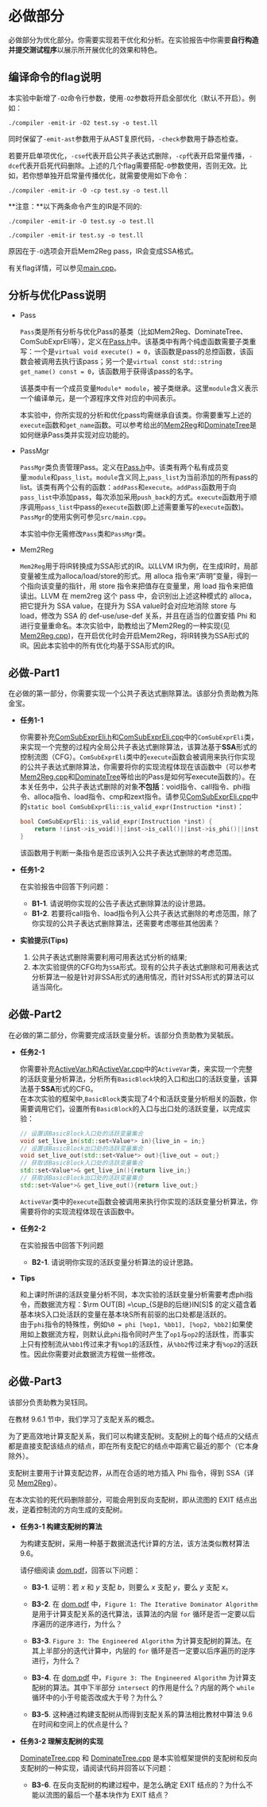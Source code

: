 # 必做部分

必做部分为优化部分。你需要实现若干优化和分析。在实验报告中你需要**自行构造并提交测试程序**以展示所开展优化的效果和特色。

## 编译命令的flag说明

本实验中新增了`-O2`命令行参数，使用`-O2`参数将开启全部优化（默认不开启）。例如：

```shell
./compiler -emit-ir -O2 test.sy -o test.ll
```

同时保留了`-emit-ast`参数用于从AST复原代码，`-check`参数用于静态检查。

若要开启单项优化，`-cse`代表开启公共子表达式删除，`-cp`代表开启常量传播，`-dce`代表开启死代码删除。上述的几个flag需要搭配`-O`参数使用，否则无效。比如，若你想单独开启常量传播优化，就需要使用如下命令：

```shell
./compiler -emit-ir -O -cp test.sy -o test.ll
```

**注意：**以下两条命令产生的IR是不同的:

```shell
./compiler -emit-ir -O test.sy -o test.ll
```

```shell
./compiler -emit-ir test.sy -o test.ll
```

原因在于`-O`选项会开启Mem2Reg pass，IR会变成SSA格式。

有关flag详情，可以参见[main.cpp](src/main.cpp)。

## 分析与优化Pass说明

- Pass

  `Pass`类是所有分析与优化Pass的基类（比如Mem2Reg、DominateTree、ComSubExprEli等），定义在[Pass.h](include/Optimize/Pass.h)中。该基类中有两个纯虚函数需要子类重写：一个是`virtual void execute() = 0`，该函数是pass的总控函数，该函数会被调用去执行该pass；另一个是`virtual const std::string get_name() const = 0`，该函数用于获得该pass的名字。

  该基类中有一个成员变量`Module* module`，被子类继承。这里`module`含义表示一个编译单元，是一个源程序文件对应的中间表示。

  本实验中，你所实现的分析和优化pass均需继承自该类。你需要重写上述的`execute`函数和`get_name`函数。可以参考给出的[Mem2Reg](src/Optimize/Mem2Reg.cpp)和[DominateTree](src/Optimize/DominateTree.cpp)是如何继承Pass类并实现对应功能的。

- PassMgr

  `PassMgr`类负责管理Pass。定义在[Pass.h](include/Optimize/Pass.h)中。该类有两个私有成员变量:`module`和`pass_list`。`module`含义同上,`pass_list`为当前添加的所有pass的list。该类有两个公有的函数：`addPass`和`execute`。`addPass`函数用于向`pass_list`中添加pass，每次添加采用`push_back`的方式。`execute`函数用于顺序调用`pass_list`中pass的`execute`函数(即上述需要重写的`execute`函数)。`PassMgr`的使用实例可参见`src/main.cpp`。

  本实验中你无需修改`Pass`类和`PassMgr`类。

- Mem2Reg

  `Mem2Reg`用于将IR转换成为SSA形式的IR。以LLVM IR为例，在生成IR时，局部变量被生成为alloca/load/store的形式。用 alloca 指令来“声明”变量，得到一个指向该变量的指针，用 store 指令来把值存在变量里，用 load 指令来把值读出。LLVM 在 mem2reg 这个 pass 中，会识别出上述这种模式的 alloca，把它提升为 SSA value，在提升为 SSA value时会对应地消除 store 与 load，修改为 SSA 的 def-use/use-def 关系，并且在适当的位置安插 Phi 和 进行变量重命名。本次实验中，助教给出了Mem2Reg的一种实现(见[Mem2Reg.cpp](src/Optimize/Mem2Reg.cpp))，在开启优化时会开启Mem2Reg，将IR转换为SSA形式的IR。因此本实验中的所有优化均基于SSA形式的IR。

## 必做-Part1

在必做的第一部分，你需要实现一个公共子表达式删除算法。该部分负责助教为陈金宝。

- **任务1-1**

  你需要补充[ComSubExprEli.h](include/Optimize/ComSubExprEli.h)和[ComSubExprEli.cpp](src/Optimize/ComSubExprEli.cpp)中的`ComSubExprEli`类，来实现一个完整的过程内全局公共子表达式删除算法，该算法基于**SSA**形式的控制流图（CFG）。`ComSubExprEli`类中的`execute`函数会被调用来执行你实现的公共子表达式删除算法，你需要将你的实现流程体现在该函数中（可以参考[Mem2Reg.cpp](src/Optimize/Mem2Reg.cpp)和[DominateTree](src/Optimize/DominateTree.cpp)等给出的Pass是如何写execute函数的）。在本关任务中，公共子表达式删除的对象**不包括**：void指令、call指令、phi指令、alloca指令、load指令、cmp和zext指令。请参见[ComSubExprEli.cpp](src/Optimize/ComSubExprEli.cpp)中的`static bool ComSubExprEli::is_valid_expr(Instruction *inst)`：

  ```cpp
  bool ComSubExprEli::is_valid_expr(Instruction *inst) {
      return !(inst->is_void()||inst->is_call()||inst->is_phi()||inst->is_alloca()||inst->is_load()||inst->is_cmp()||inst->is_zext());
  }
  ```

  该函数用于判断一条指令是否应该列入公共子表达式删除的考虑范围。

- **任务1-2**

  在实验报告中回答下列问题：

  - **B1-1**. 请说明你实现的公告子表达式删除算法的设计思路。
  - **B1-2**. 若要将call指令、load指令列入公共子表达式删除的考虑范围，除了你实现的公共子表达式删除算法，还需要考虑哪些其他因素？

- **实验提示(Tips)**

  1. 公共子表达式删除需要利用可用表达式分析的结果;
  2. 本次实验提供的CFG均为`SSA`形式。现有的公共子表达式删除和可用表达式分析算法一般是针对非SSA形式的通用情况，而针对SSA形式的算法可以适当简化。

## 必做-Part2

在必做的第二部分，你需要完成活跃变量分析。该部分负责助教为吴毓辰。

- **任务2-1**

  你需要补充[ActiveVar.h](include/Optimize/ActiveVar.h)和[ActiveVar.cpp](src/Optimize/ActiveVar.cpp)中的`ActiveVar`类，来实现一个完整的活跃变量分析算法，分析所有`BasicBlock`块的入口和出口的活跃变量，该算法基于**SSA**形式的CFG。  
  在本次实验的框架中,`BasicBlock`类实现了4个和活跃变量分析相关的函数，你需要调用它们，设置所有`BasicBlock`的入口与出口处的活跃变量，以完成实验：  

  ```cpp
  // 设置该BasicBlock入口处的活跃变量集合
  void set_live_in(std::set<Value*> in){live_in = in;}
  // 设置该BasicBlock出口处的活跃变量集合
  void set_live_out(std::set<Value*> out){live_out = out;}
  // 获取该BasicBlock入口处的活跃变量集合
  std::set<Value*>& get_live_in(){return live_in;}
  // 获取该BasicBlock出口处的活跃变量集合
  std::set<Value*>& get_live_out(){return live_out;}
  ```

  `ActiveVar`类中的`execute`函数会被调用来执行你实现的活跃变量分析算法，你需要将你的实现流程体现在该函数中。  

- **任务2-2**

  在实验报告中回答下列问题

  - **B2-1**. 请说明你实现的活跃变量分析算法的设计思路。

- **Tips**

  和上课时所讲的活跃变量分析不同，本次实验的活跃变量分析需要考虑phi指令，而数据流方程：$\rm OUT[B] =\cup_{S是B的后继}IN[S]$ 的定义蕴含着基本块S入口处活跃的变量在基本块S所有前驱的出口处都是活跃的。  
  由于`phi`指令的特殊性，例如`%0 = phi [%op1, %bb1], [%op2, %bb2]`如果使用如上数据流方程，则默认此`phi`指令同时产生了`op1`与`op2`的活跃性，而事实上只有控制流从`%bb1`传过来才有`%op1`的活跃性，从`%bb2`传过来才有`%op2`的活跃性。因此你需要对此数据流方程做一些修改。

## 必做-Part3

该部分负责助教为吴钰同。

在教材 9.6.1 节中，我们学习了支配关系的概念。

为了更高效地计算支配关系，我们可以构建支配树。支配树上的每个结点的父结点都是直接支配该结点的结点，即在所有支配它的结点中距离它最近的那个（它本身除外）。

支配树主要用于计算支配边界，从而在合适的地方插入 Phi 指令，得到 SSA（详见 [Mem2Reg](src/Optimize/Mem2Reg.cpp)）。

在本次实验的死代码删除部分，可能会用到反向支配树，即从流图的 EXIT 结点出发，逆着控制流的方向生成的支配树。

- **任务3-1 构建支配树的算法**

  为构建支配树，采用一种基于数据流迭代计算的方法，该方法类似教材算法 9.6。

  请仔细阅读 [dom.pdf](doc/dom.pdf)，回答以下问题：

  - **B3-1**. 证明：若 $x$ 和 $y$ 支配 $b$，则要么 $x$ 支配 $y$，要么 $y$ 支配 $x$。 

  - **B3-2**. 在 [dom.pdf](doc/dom.pdf) 中，`Figure 1: The Iterative Dominator Algorithm` 是用于计算支配关系的迭代算法，该算法的内层 `for` 循环是否一定要以后序遍历的逆序进行，为什么？

  - **B3-3**. `Figure 3: The Engineered Algorithm` 为计算支配树的算法。在其上半部分的迭代计算中，内层的 `for` 循环是否一定要以后序遍历的逆序进行，为什么？

  - **B3-4**. 在 [dom.pdf](doc/dom.pdf) 中，`Figure 3: The Engineered Algorithm` 为计算支配树的算法。其中下半部分 `intersect` 的作用是什么？内层的两个 `while` 循环中的小于号能否改成大于号？为什么？

  - **B3-5**. 这种通过构建支配树从而得到支配关系的算法相比教材中算法 9.6 在时间和空间上的优点是什么？

- **任务3-2 理解支配树的实现**

  [DominateTree.cpp](src/Optimize/DominateTree.cpp) 和 [DominateTree.cpp](src/Optimize/RDominateTree.cpp) 是本实验框架提供的支配树和反向支配树的一种实现，请阅读代码并回答以下问题：

  - **B3-6**. 在反向支配树的构建过程中，是怎么确定 EXIT 结点的？为什么不能以流图的最后一个基本块作为 EXIT 结点？